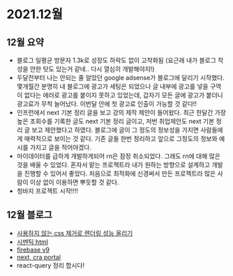 # 2021.12월

## 12월 요약

- 블로그 일평균 방문자 1.3k로 성장도 하락도 없이 고착화됨 (요근래 내가 블로그 작성을 안한 탓도 있는거 같네.. 다시 열심히 개발해야지!)
- 두달전부터 나는 안되는 줄 알았던 google adsense가 블로그에 달리기 시작했다. 몇개월간 분명히 내 블로그에 광고가 세팅은 되었으나 글 내부에 광고를 넣을 구역이 없다는 에러로 광고를 붙이지 못하고 있었는데, 갑자기 모든 글에 광고가 붙더니 광고료가 무척 늘어났다. 이번달 안에 첫 광고료 인출이 가능할 것 같다!!
- 인프런에서 next 기본 정리 글을 보고 강의 제작 제안이 들어왔다. 최근 한달간 가장 높은 조회수를 기록한 글도 next 기본 정리 글이고, 저번 취업제안도 next 기본 정리 글 보고 제안했다고 하였다. 블로그에 글이 그 정도의 정보성을 가지면 사람들에게 매력적으로 보이는 것 같다. 기존 글들 한번 정리하고 앞으로 그정도의 정보와 예시를 가지고 글을 적어야겠다.
- 마이데이터를 급하게 개발하게되어 rn은 잠정 취소되었다. 그래도 rn에 대해 많은 것을 배울 수 있었다. 혼자서 맡는 프로젝트라 내가 원하는 방향으로 설계하고 개발을 진행할 수 있어서 좋았다. 처음으로 최적화에 신경써서 만든 프로젝트라 많은 사람이 이상 없이 이용하면 뿌듯할 것 같다.
- 청바지 프로젝트 시작!!!!

## 12월 블로그

- [사용하지 않는 css 제거로 렌더링 성능 올리기](https://kyounghwan01.github.io/blog/React/optimize-performance/delete-unuse-css/)
- [시멘틱 html](https://kyounghwan01.github.io/blog/etc/html/sementic-html/)
- [firebase v9](https://kyounghwan01.github.io/blog/etc/firebase/)
- [next, cra portal](https://kyounghwan01.github.io/blog/React/next/use-portal)
- react-query 정리 합시다!
